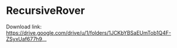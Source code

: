 # RecursiveRover
Download link: https://drive.google.com/drive/u/1/folders/1JCKbYBSaEUmTob1Q4F-ZSyxUaf677h9__

